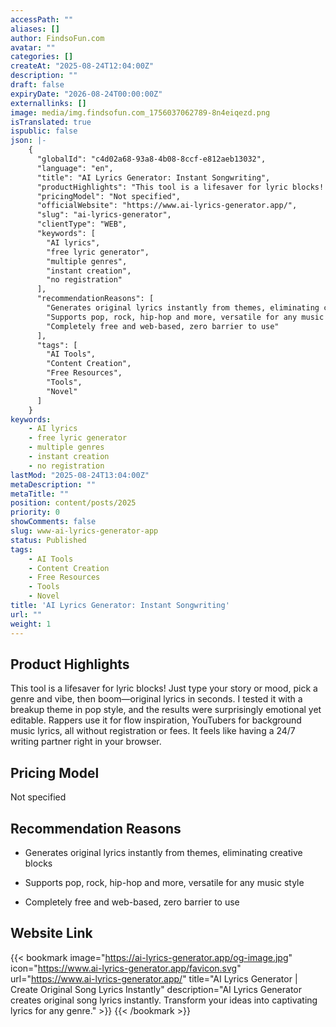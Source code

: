 ```yaml
---
accessPath: ""
aliases: []
author: FindsoFun.com
avatar: ""
categories: []
createAt: "2025-08-24T12:04:00Z"
description: ""
draft: false
expiryDate: "2026-08-24T00:00:00Z"
externallinks: []
image: media/img.findsofun.com_1756037062789-8n4eiqezd.png
isTranslated: true
ispublic: false
json: |-
    {
      "globalId": "c4d02a68-93a8-4b08-8ccf-e812aeb13032",
      "language": "en",
      "title": "AI Lyrics Generator: Instant Songwriting",
      "productHighlights": "This tool is a lifesaver for lyric blocks! Just type your story or mood, pick a genre and vibe, then boom—original lyrics in seconds. I tested it with a breakup theme in pop style, and the results were surprisingly emotional yet editable. Rappers use it for flow inspiration, YouTubers for background music lyrics, all without registration or fees. It feels like having a 24/7 writing partner right in your browser.",
      "pricingModel": "Not specified",
      "officialWebsite": "https://www.ai-lyrics-generator.app/",
      "slug": "ai-lyrics-generator",
      "clientType": "WEB",
      "keywords": [
        "AI lyrics",
        "free lyric generator",
        "multiple genres",
        "instant creation",
        "no registration"
      ],
      "recommendationReasons": [
        "Generates original lyrics instantly from themes, eliminating creative blocks",
        "Supports pop, rock, hip-hop and more, versatile for any music style",
        "Completely free and web-based, zero barrier to use"
      ],
      "tags": [
        "AI Tools",
        "Content Creation",
        "Free Resources",
        "Tools",
        "Novel"
      ]
    }
keywords:
    - AI lyrics
    - free lyric generator
    - multiple genres
    - instant creation
    - no registration
lastMod: "2025-08-24T13:04:00Z"
metaDescription: ""
metaTitle: ""
position: content/posts/2025
priority: 0
showComments: false
slug: www-ai-lyrics-generator-app
status: Published
tags:
    - AI Tools
    - Content Creation
    - Free Resources
    - Tools
    - Novel
title: 'AI Lyrics Generator: Instant Songwriting'
url: ""
weight: 1
---
```

## Product Highlights
This tool is a lifesaver for lyric blocks! Just type your story or mood, pick a genre and vibe, then boom—original lyrics in seconds. I tested it with a breakup theme in pop style, and the results were surprisingly emotional yet editable. Rappers use it for flow inspiration, YouTubers for background music lyrics, all without registration or fees. It feels like having a 24/7 writing partner right in your browser.

## Pricing Model
<!--more-->Not specified

## Recommendation Reasons
- Generates original lyrics instantly from themes, eliminating creative blocks

- Supports pop, rock, hip-hop and more, versatile for any music style

- Completely free and web-based, zero barrier to use

## Website Link
{{< bookmark image="https://ai-lyrics-generator.app/og-image.jpg" icon="https://www.ai-lyrics-generator.app/favicon.svg" url="https://www.ai-lyrics-generator.app/" title="AI Lyrics Generator | Create Original Song Lyrics Instantly" description="AI Lyrics Generator creates original song lyrics instantly. Transform your ideas into captivating lyrics for any genre." >}}
{{< /bookmark >}}

